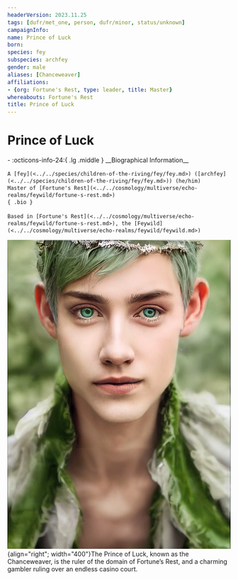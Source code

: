 ```yaml
---
headerVersion: 2023.11.25
tags: [dufr/met_one, person, dufr/minor, status/unknown]
campaignInfo:
name: Prince of Luck
born:
species: fey
subspecies: archfey
gender: male
aliases: [Chanceweaver]
affiliations:
- {org: Fortune's Rest, type: leader, title: Master}
whereabouts: Fortune's Rest
title: Prince of Luck
---
```

# Prince of Luck
<div class="grid cards ext-narrow-margin ext-one-column" markdown>
- :octicons-info-24:{ .lg .middle } __Biographical Information__

    A [fey](<../../species/children-of-the-riving/fey/fey.md>) ([archfey](<../../species/children-of-the-riving/fey/fey.md>)) (he/him)  
    Master of [Fortune's Rest](<../../cosmology/multiverse/echo-realms/feywild/fortune-s-rest.md>)  
    { .bio }

    Based in [Fortune's Rest](<../../cosmology/multiverse/echo-realms/feywild/fortune-s-rest.md>), the [Feywild](<../../cosmology/multiverse/echo-realms/feywild/feywild.md>)
</div>


![The Prince of Luck](../../assets/the-prince-of-luck.png){align="right"; width="400"}The Prince of Luck, known as the Chanceweaver, is the ruler of the domain of Fortune’s Rest, and a charming gambler ruling over an endless casino court. 